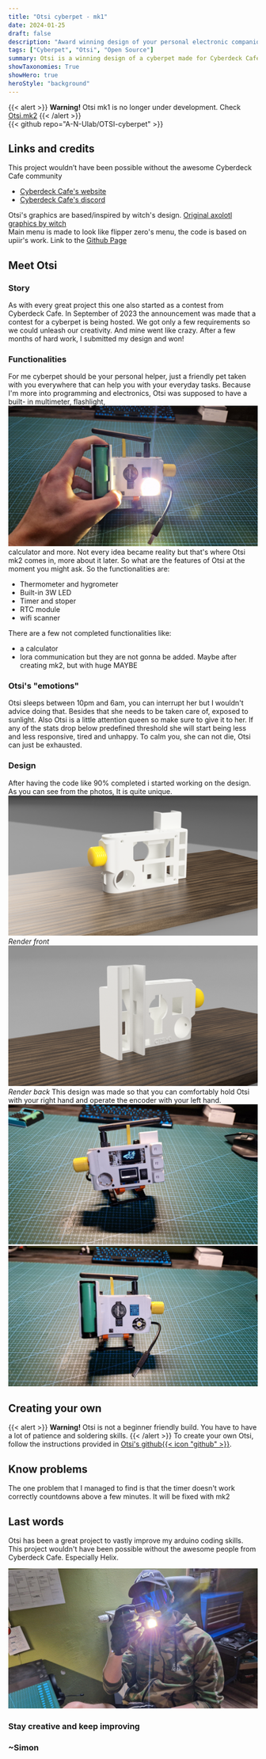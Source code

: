 ```yaml
---
title: "Otsi cyberpet - mk1"
date: 2024-01-25
draft: false
description: "Award winning design of your personal electronic companion"
tags: ["Cyberpet", "Otsi", "Open Source"]
summary: Otsi is a winning design of a cyberpet made for Cyberdeck Cafe's contest. Main objective of this contest was to build your personal companion that would need to be taken care of and would serve a real life purpose like helping you with everyday tasks.
showTaxonomies: True
showHero: true
heroStyle: "background"
---
```


{{< alert >}}
**Warning!** Otsi mk1 is no longer under development. Check [Otsi.mk2](https://anulab.glinek.tech/projects/otsi.mk2/otsi-info/)
{{< /alert >}}   
{{< github repo="A-N-Ulab/OTSI-cyberpet" >}}

## Links and credits
This project wouldn’t have been possible without the awesome Cyberdeck Cafe community
* [Cyberdeck Cafe's website](https://cyberdeck.cafe/)
* [Cyberdeck Cafe's discord](https://discord.com/invite/JK76KBsfuR)  

Otsi's graphics are based/inspired by witch's design. [Original axolotl graphics by witch](https://dinopixel.com/purple-axolotl-pixel-art-17015)  
Main menu is made to look like flipper zero's menu, the code is based on upiir's work. Link to the [Github Page](https://github.com/upiir/arduino_oled_menu)

## Meet Otsi
### Story
As with every great project this one also started as a contest from Cyberdeck Cafe. In September of 2023 the announcement was made that a contest for a cyberpet is being hosted. We got only a few requirements so we could unleash our creativity. And mine went like crazy. After a few months of hard work, I submitted my design and won!

### Functionalities
For me cyberpet should be your personal helper, just a friendly pet taken with you everywhere that can help you with your everyday tasks. Because I'm more into programming and electronics, Otsi was supposed to have a built- in multimeter, flashlight, ![alt text](20240127_143720.jpg) calculator and more. Not every idea became reality but that's where Otsi mk2 comes in, more about it later. So what are the features of Otsi at the moment you might ask. So the functionalities are:
* Thermometer and hygrometer
* Built-in 3W LED
* Timer and stoper
* RTC module
* wifi scanner

There are a few not completed functionalities like:
* a calculator
* lora communication
but they are not gonna be added. Maybe after creating mk2, but with huge MAYBE

### Otsi's "emotions"
Otsi sleeps between 10pm and 6am, you can interrupt her but I wouldn't advice doing that. Besides that she needs to be taken care of, exposed to sunlight. Also Otsi is a little attention queen so make sure to give it to her. If any of the stats drop below predefined threshold she will start being less and less responsive, tired and unhappy. To calm you, she can not die, Otsi can just be exhausted.

### Design
After having the code like 90% completed i started working on the design. As you can see from the photos, It is quite unique.
![alt text](received_341719275412142.png) *Render front*
![alt text](received_1321426171909132.png) *Render back*
This design was made so that you can comfortably hold Otsi with your right hand and operate the encoder with your left hand.
![alt text](20240127_144444.jpg)![alt text](20240127_143712.jpg)

## Creating your own
{{< alert >}}
**Warning!** Otsi is not a beginner friendly build. You have to have a lot of patience and soldering skills.
{{< /alert >}}
To create your own Otsi, follow the instructions provided in [Otsi's github{{< icon "github" >}}](https://github.com/A-N-Ulab/OTSI-cyberpet).

## Know problems
The one problem that I managed to find is that the timer doesn't work correctly countdowns above a few minutes. It will be fixed with mk2

## Last words
Otsi has been a great project to vastly improve my arduino coding skills. This project wouldn't have been possible without the awesome people from Cyberdeck Cafe. Especially Helix.

![alt text](20240127_143203.jpg)

### Stay creative and keep improving
### ~Simon



